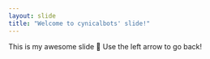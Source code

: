 ```yaml
---
layout: slide
title: "Welcome to cynicalbots' slide!"
---
```

This is my awesome slide 🎉
Use the left arrow to go back!

